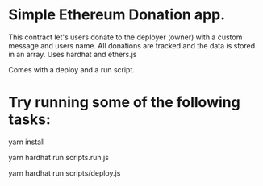 # Simple Ethereum Donation app.

This contract let's users donate to the deployer (owner) with a custom message and users name. All donations are tracked and the data is stored in an array.
Uses hardhat and ethers.js

Comes with a deploy and a run script.

# Try running some of the following tasks:

yarn install

yarn hardhat run scripts.run.js

yarn hardhat run scripts/deploy.js
